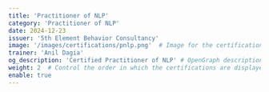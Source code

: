 ```yaml
---
title: 'Practitioner of NLP'
category: 'Practitioner of NLP'
date: 2024-12-23
issuer: '5th Element Behavior Consultancy'
image: '/images/certifications/pnlp.png'  # Image for the certification
trainer: 'Anil Dagia'
og_description: 'Certified Practitioner of NLP' # OpenGraph description for this page
weight: 2  # Control the order in which the certifications are displayed
enable: true
---
```

